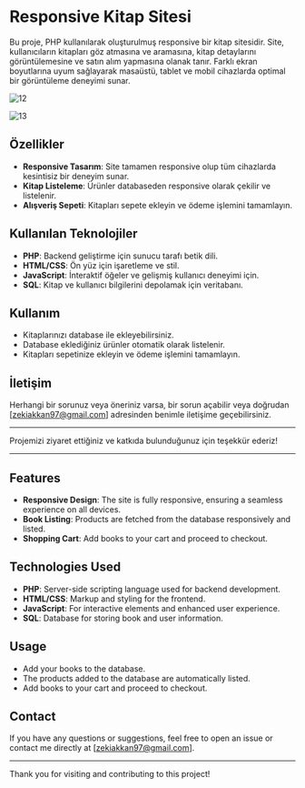 # Responsive Kitap Sitesi

Bu proje, PHP kullanılarak oluşturulmuş responsive bir kitap sitesidir. Site, kullanıcıların kitapları göz atmasına ve aramasına, kitap detaylarını görüntülemesine ve satın alım yapmasına olanak tanır. Farklı ekran boyutlarına uyum sağlayarak masaüstü, tablet ve mobil cihazlarda optimal bir görüntüleme deneyimi sunar.

![12](https://github.com/ZekiAkkan/E-Kitapcim/assets/88339263/ca10cc0a-9059-409f-8f30-c4ca476f8174)

![13](https://github.com/ZekiAkkan/E-Kitapcim/assets/88339263/69b2bbbe-c043-40ea-9a51-a0554c3ae9e8)


## Özellikler

- **Responsive Tasarım**: Site tamamen responsive olup tüm cihazlarda kesintisiz bir deneyim sunar.
- **Kitap Listeleme**: Ürünler databaseden responsive olarak çekilir ve listelenir.
- **Alışveriş Sepeti**: Kitapları sepete ekleyin ve ödeme işlemini tamamlayın.

## Kullanılan Teknolojiler

- **PHP**: Backend geliştirme için sunucu tarafı betik dili.
- **HTML/CSS**: Ön yüz için işaretleme ve stil.
- **JavaScript**: İnteraktif öğeler ve gelişmiş kullanıcı deneyimi için.
- **SQL**: Kitap ve kullanıcı bilgilerini depolamak için veritabanı.

## Kullanım

- Kitaplarınızı database ile ekleyebilirsiniz.
- Database eklediğiniz ürünler otomatik olarak listelenir.
- Kitapları sepetinize ekleyin ve ödeme işlemini tamamlayın.


## İletişim

Herhangi bir sorunuz veya öneriniz varsa, bir sorun açabilir veya doğrudan [zekiakkan97@gmail.com] adresinden benimle iletişime geçebilirsiniz.

---

Projemizi ziyaret ettiğiniz ve katkıda bulunduğunuz için teşekkür ederiz!

------------------------------------------------------------------------------
## Features

- **Responsive Design**: The site is fully responsive, ensuring a seamless experience on all devices.
- **Book Listing**: Products are fetched from the database responsively and listed.
- **Shopping Cart**: Add books to your cart and proceed to checkout.

## Technologies Used

- **PHP**: Server-side scripting language used for backend development.
- **HTML/CSS**: Markup and styling for the frontend.
- **JavaScript**: For interactive elements and enhanced user experience.
- **SQL**: Database for storing book and user information.

## Usage

- Add your books to the database.
- The products added to the database are automatically listed.
- Add books to your cart and proceed to checkout.

## Contact

If you have any questions or suggestions, feel free to open an issue or contact me directly at [zekiakkan97@gmail.com].

---

Thank you for visiting and contributing to this project!
